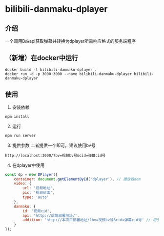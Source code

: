 # bilibili-danmaku-dplayer

## 介绍
一个调用B站api获取弹幕并转换为dplayer所需响应格式的服务端程序

## （新增）在docker中运行
```shell
docker build -t bilibili-danmaku-dplayer .
docker run -d -p 3000:3000 --name bilibili-danmaku-dplayer bilibili-danmaku-dplayer
```


## 使用
1. 安装依赖
```shell
npm install
```

2. 运行
```shell
npm run server
```

3. 提供参数
二者提供一个即可，建议使用bv号
```
http://localhost:3000/?bv=视频bv号&cid=弹幕cid号
```
4. 在dplayer中使用
```javascript
const dp = new DPlayer({
    container: document.getElementById('dplayer'), // 播放器dom
    video: {
        url: '视频地址',
        pic: '视频封面',
        type: 'auto'
    },
    danmaku: {
        id: '视频cid',
        api: 'http://后端部署地址/', 
        addition: 'http://本项目部署地址/?bv=视频bv号&cid=弹幕cid号' // 用于获取额外弹幕
    }
});
```
